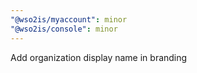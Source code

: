 ```yaml
---
"@wso2is/myaccount": minor
"@wso2is/console": minor
---
```


Add organization display name in branding
